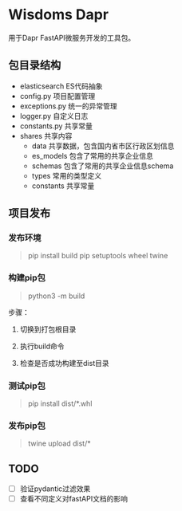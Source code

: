 # Wisdoms Dapr

用于Dapr FastAPI微服务开发的工具包。

## 包目录结构

- elasticsearch ES代码抽象
- config.py 项目配置管理
- exceptions.py 统一的异常管理
- logger.py 自定义日志
- constants.py 共享常量
- shares 共享内容
  - data 共享数据，包含国内省市区行政区划信息
  - es_models 包含了常用的共享企业信息
  - schemas 包含了常用的共享企业信息schema
  - types 常用的类型定义
  - constants 共享常量

## 项目发布

### **发布环境**

> pip install build pip setuptools wheel twine

### **构建pip包**

> python3 -m build

步骤：

1. 切换到打包根目录

2. 执行build命令

3. 检查是否成功构建至dist目录

### **测试pip包**

> pip install dist/*.whl

### **发布pip包**

> twine upload dist/*

## TODO

- [ ] 验证pydantic过滤效果
- [ ] 查看不同定义对fastAPI文档的影响
